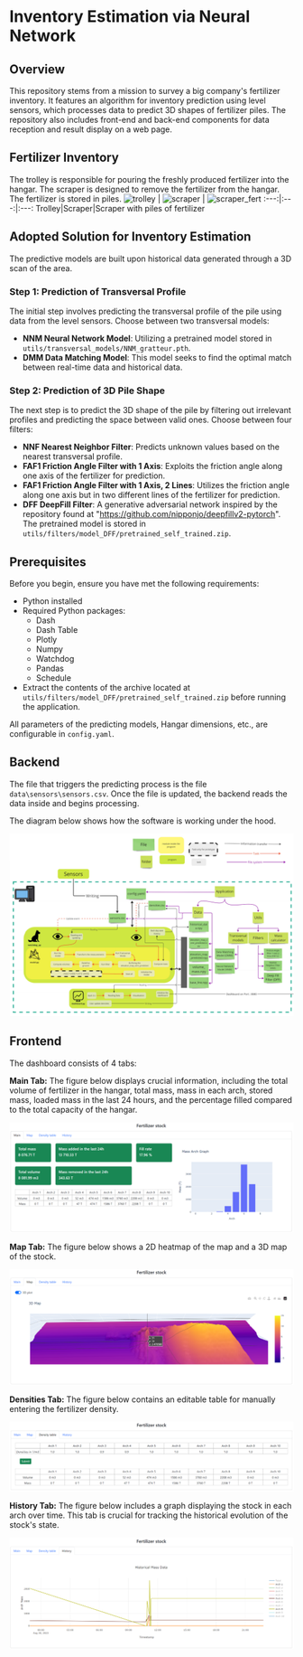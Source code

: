 
# Inventory Estimation via Neural Network

## Overview
This repository stems from a mission to survey a big company's fertilizer inventory. It features an algorithm for inventory prediction using level sensors, which processes data to predict 3D shapes of fertilizer piles. The repository also includes front-end and back-end components for data reception and result display on a web page.


## Fertilizer Inventory
The trolley is responsible for pouring the freshly produced fertilizer into the hangar. The scraper is designed to remove the fertilizer from the hangar. The fertilizer is stored in piles.
![trolley](readme_figures/trolley.png?raw=true) | ![scraper](readme_figures/scraper.png?raw=true) | ![scraper_fert](readme_figures/scraper_fert.png?raw=true) 
:---:|:---:|:---:
Trolley|Scraper|Scraper with piles of fertilizer

## Adopted Solution for Inventory Estimation

The predictive models are built upon historical data generated through a 3D scan of the area.

### Step 1: Prediction of Transversal Profile

The initial step involves predicting the transversal profile of the pile using data from the level sensors. Choose between two transversal models:

- **NNM Neural Network Model**: Utilizing a pretrained model stored in `utils/transversal_models/NNM_gratteur.pth`.
- **DMM Data Matching Model**: This model seeks to find the optimal match between real-time data and historical data.

### Step 2: Prediction of 3D Pile Shape

The next step is to predict the 3D shape of the pile by filtering out irrelevant profiles and predicting the space between valid ones. Choose between four filters:

- **NNF Nearest Neighbor Filter**: Predicts unknown values based on the nearest transversal profile.
- **FAF1 Friction Angle Filter with 1 Axis**: Exploits the friction angle along one axis of the fertilizer for prediction.
- **FAF1 Friction Angle Filter with 1 Axis, 2 Lines**: Utilizes the friction angle along one axis but in two different lines of the fertilizer for prediction.
- **DFF DeepFill Filter**: A generative adversarial network inspired by the repository found at "https://github.com/nipponjo/deepfillv2-pytorch". The pretrained model is stored in `utils/filters/model_DFF/pretrained_self_trained.zip`.



## Prerequisites

Before you begin, ensure you have met the following requirements:

- Python installed
- Required Python packages:
  - Dash
  - Dash Table
  - Plotly
  - Numpy
  - Watchdog
  - Pandas
  - Schedule
- Extract the contents of the archive located at `utils/filters/model_DFF/pretrained_self_trained.zip` before running the application.

All parameters of the predicting models, Hangar dimensions, etc., are configurable in `config.yaml`.

## Backend
The file that triggers the predicting process is the file `data\sensors\sensors.csv`. Once the file is updated, the backend reads the data inside and begins processing.

The diagram below shows how the software is working under the hood.

![App Pipline](readme_figures/app_pipeline.png?raw=true)

## Frontend

The dashboard consists of 4 tabs:

**Main Tab:** The figure below displays crucial information, including the total volume of fertilizer in the hangar, total mass, mass in each arch, stored mass, loaded mass in the last 24 hours, and the percentage filled compared to the total capacity of the hangar.

![Main Tab](readme_figures/dashboard_main.png)

**Map Tab:** The figure below shows a 2D heatmap of the map and a 3D map of the stock.

![Map Tab](readme_figures/dashboard_map.png)

**Densities Tab:** The figure below contains an editable table for manually entering the fertilizer density.

![Densities Tab](readme_figures/dashboard_density_table.png)

**History Tab:** The figure below includes a graph displaying the stock in each arch over time. This tab is crucial for tracking the historical evolution of the stock's state.

![History Tab](readme_figures/dashboard_history.png)
